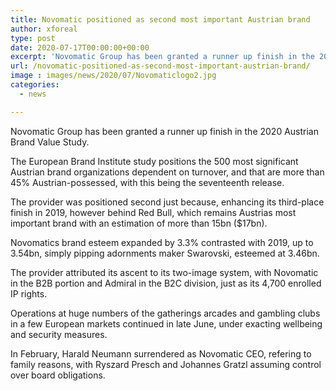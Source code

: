 ```yaml
---
title: Novomatic positioned as second most important Austrian brand
author: xforeal 
type: post
date: 2020-07-17T00:00:00+00:00
excerpt: 'Novomatic Group has been granted a runner up finish in the 2020 Austrian Brand Value Study '
url: /novomatic-positioned-as-second-most-important-austrian-brand/
image : images/news/2020/07/Novomaticlogo2.jpg
categories:
  - news

---
```

Novomatic Group has been granted a runner up finish in the 2020 Austrian Brand Value Study. 

The European Brand Institute study positions the 500 most significant Austrian brand organizations dependent on turnover, and that are more than 45&percnt; Austrian-possessed, with this being the seventeenth release. 

The provider was positioned second just because, enhancing its third-place finish in 2019, however behind Red Bull, which remains Austrias most important brand with an estimation of more than 15bn ($17bn). 

Novomatics brand esteem expanded by 3.3&percnt; contrasted with 2019, up to 3.54bn, simply pipping adornments maker Swarovski, esteemed at 3.46bn. 

The provider attributed its ascent to its two-image system, with Novomatic in the B2B portion and Admiral in the B2C division, just as its 4,700 enrolled IP rights. 

Operations at huge numbers of the gatherings arcades and gambling clubs in a few European markets continued in late June, under exacting wellbeing and security measures. 

In February, Harald Neumann surrendered as Novomatic CEO, refering to family reasons, with Ryszard Presch and Johannes Gratzl assuming control over board obligations.